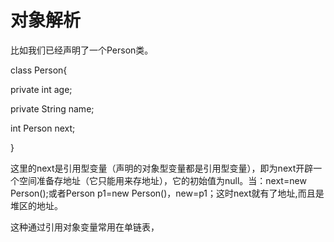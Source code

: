# 对象解析

比如我们已经声明了一个Person类。

class Person{

private int age;

private String name;

int Person next;

}

这里的next是引用型变量（声明的对象型变量都是引用型变量），即为next开辟一个空间准备存地址（它只能用来存地址），它的初始值为null。当：next=new Person();或者Person p1=new Person()，new=p1；这时next就有了地址,而且是堆区的地址。

这种通过引用对象变量常用在单链表，